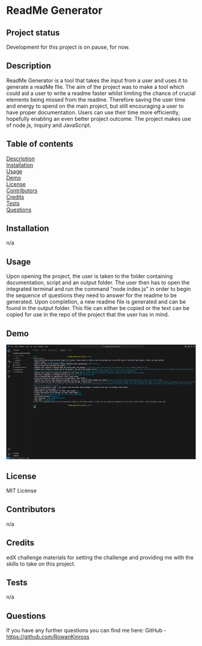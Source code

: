 # ReadMe Generator

## Project status <a name = "status"></a>
Development for this project is on pause, for now.

## Description <a name = "description"></a>
ReadMe Generator is a tool that takes the input from a user and uses it to generate a readMe file. The aim of the project was to make a tool which could aid a user to write a readme faster whilst limiting the chance of crucial elements being missed from the readme. Therefore saving the user time and energy to spend on the main project, but still encouraging a user to have proper documentation. Users can use their time more efficiently, hopefully enabling an even better project outcome. The project makes use of node.js, inquiry and JavaScript. <br>
 
## Table of contents 
[Description](https://github.com/RowanKinross/readMe_generator_rkinross?tab=readme-ov-file#description) <br>
[Installation](https://github.com/RowanKinross/readMe_generator_rkinross?tab=readme-ov-file#installation) <br>
[Usage](https://github.com/RowanKinross/readMe_generator_rkinross?tab=readme-ov-file#usage) <br>
[Demo](https://github.com/RowanKinross/readMe_generator_rkinross?tab=readme-ov-file#demo) <br>
[License](https://github.com/RowanKinross/readMe_generator_rkinross?tab=readme-ov-file#license) <br>
[Contributors](https://github.com/RowanKinross/readMe_generator_rkinross?tab=readme-ov-file#contributors) <br>
[Credits](https://github.com/RowanKinross/readMe_generator_rkinross?tab=readme-ov-file#credits) <br>
[Tests](https://github.com/RowanKinross/readMe_generator_rkinross?tab=readme-ov-file#tests) <br>
[Questions](https://github.com/RowanKinross/readMe_generator_rkinross?tab=readme-ov-file#questions)
  
## Installation <a name = "installation"></a>
n/a

## Usage <a name = "usage"></a>
Upon opening the project, the user is taken to the folder containing documentation, script and an output folder. The user then has to open the integrated terminal and run the command "node index.js" in order to begin the sequence of questions they need to answer for the readme to be generated. Upon completion, a new readme file is generated and can be found in the output folder. This file can either be copied or the text can be copied for use in the repo of the project that the user has in mind.

## Demo <a name = "demo"></a>
![demo](./images/readme_gen_demo.png)

## License <a name = "license"></a>
MIT License

## Contributors <a name = "contributors"></a>
n/a

## Credits <a name = "credits"></a>
edX challenge materials for setting the challenge and providing me with the skills to take on this project.

## Tests <a name = "tests"></a>
n/a

## Questions <a name = "questions"></a>
If you have any further questions you can find me here:
GitHub - https://github.com/RowanKinross